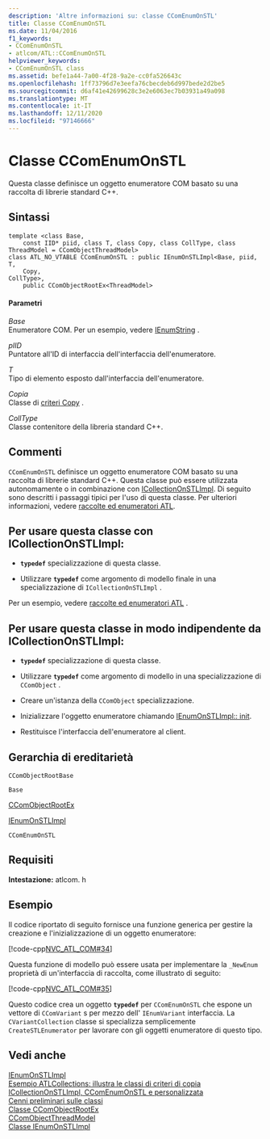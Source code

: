 ```yaml
---
description: 'Altre informazioni su: classe CComEnumOnSTL'
title: Classe CComEnumOnSTL
ms.date: 11/04/2016
f1_keywords:
- CComEnumOnSTL
- atlcom/ATL::CComEnumOnSTL
helpviewer_keywords:
- CComEnumOnSTL class
ms.assetid: befe1a44-7a00-4f28-9a2e-cc0fa526643c
ms.openlocfilehash: 1ff73796d7e3eefa76cbecdeb6d997bede2d2be5
ms.sourcegitcommit: d6af41e42699628c3e2e6063ec7b03931a49a098
ms.translationtype: MT
ms.contentlocale: it-IT
ms.lasthandoff: 12/11/2020
ms.locfileid: "97146666"
---
```

# <a name="ccomenumonstl-class"></a>Classe CComEnumOnSTL

Questa classe definisce un oggetto enumeratore COM basato su una raccolta di librerie standard C++.

## <a name="syntax"></a>Sintassi

```
template <class Base,
    const IID* piid, class T, class Copy, class CollType, class ThreadModel = CComObjectThreadModel>
class ATL_NO_VTABLE CComEnumOnSTL : public IEnumOnSTLImpl<Base, piid,
T,
    Copy,
CollType>,
    public CComObjectRootEx<ThreadModel>
```

#### <a name="parameters"></a>Parametri

*Base*<br/>
Enumeratore COM. Per un esempio, vedere [IEnumString](/windows/win32/api/objidl/nn-objidl-ienumstring) .

*pIID*<br/>
Puntatore all'ID di interfaccia dell'interfaccia dell'enumeratore.

*T*<br/>
Tipo di elemento esposto dall'interfaccia dell'enumeratore.

*Copia*<br/>
Classe di [criteri Copy](../../atl/atl-copy-policy-classes.md) .

*CollType*<br/>
Classe contenitore della libreria standard C++.

## <a name="remarks"></a>Commenti

`CComEnumOnSTL` definisce un oggetto enumeratore COM basato su una raccolta di librerie standard C++. Questa classe può essere utilizzata autonomamente o in combinazione con [ICollectionOnSTLImpl](../../atl/reference/icollectiononstlimpl-class.md). Di seguito sono descritti i passaggi tipici per l'uso di questa classe. Per ulteriori informazioni, vedere [raccolte ed enumeratori ATL](../../atl/atl-collections-and-enumerators.md).

## <a name="to-use-this-class-with-icollectiononstlimpl"></a>Per usare questa classe con ICollectionOnSTLImpl:

- **`typedef`** specializzazione di questa classe.

- Utilizzare **`typedef`** come argomento di modello finale in una specializzazione di `ICollectionOnSTLImpl` .

Per un esempio, vedere [raccolte ed enumeratori ATL](../../atl/atl-collections-and-enumerators.md) .

## <a name="to-use-this-class-independently-of-icollectiononstlimpl"></a>Per usare questa classe in modo indipendente da ICollectionOnSTLImpl:

- **`typedef`** specializzazione di questa classe.

- Utilizzare **`typedef`** come argomento di modello in una specializzazione di `CComObject` .

- Creare un'istanza della `CComObject` specializzazione.

- Inizializzare l'oggetto enumeratore chiamando [IEnumOnSTLImpl:: init](../../atl/reference/ienumonstlimpl-class.md#init).

- Restituisce l'interfaccia dell'enumeratore al client.

## <a name="inheritance-hierarchy"></a>Gerarchia di ereditarietà

`CComObjectRootBase`

`Base`

[CComObjectRootEx](../../atl/reference/ccomobjectrootex-class.md)

[IEnumOnSTLImpl](../../atl/reference/ienumonstlimpl-class.md)

`CComEnumOnSTL`

## <a name="requirements"></a>Requisiti

**Intestazione:** atlcom. h

## <a name="example"></a>Esempio

Il codice riportato di seguito fornisce una funzione generica per gestire la creazione e l'inizializzazione di un oggetto enumeratore:

[!code-cpp[NVC_ATL_COM#34](../../atl/codesnippet/cpp/ccomenumonstl-class_1.h)]

Questa funzione di modello può essere usata per implementare la `_NewEnum` proprietà di un'interfaccia di raccolta, come illustrato di seguito:

[!code-cpp[NVC_ATL_COM#35](../../atl/codesnippet/cpp/ccomenumonstl-class_2.h)]

Questo codice crea un oggetto **`typedef`** per `CComEnumOnSTL` che espone un vettore di `CComVariant` s per mezzo dell' `IEnumVariant` interfaccia. La `CVariantCollection` classe si specializza semplicemente `CreateSTLEnumerator` per lavorare con gli oggetti enumeratore di questo tipo.

## <a name="see-also"></a>Vedi anche

[IEnumOnSTLImpl](../../atl/reference/ienumonstlimpl-class.md)<br/>
[Esempio ATLCollections: illustra le classi di criteri di copia ICollectionOnSTLImpl, CComEnumOnSTL e personalizzata](../../overview/visual-cpp-samples.md)<br/>
[Cenni preliminari sulle classi](../../atl/atl-class-overview.md)<br/>
[Classe CComObjectRootEx](../../atl/reference/ccomobjectrootex-class.md)<br/>
[CComObjectThreadModel](atl-typedefs.md#ccomobjectthreadmodel)<br/>
[Classe IEnumOnSTLImpl](../../atl/reference/ienumonstlimpl-class.md)
